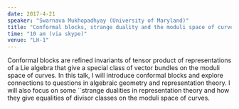 ```yaml
---
date: 2017-4-21
speaker: "Swarnava Mukhopadhyay (University of Maryland)"
title: "Conformal blocks, strange duality and the moduli space of curves."
time: "10 am (via skype)" 
venue: "LH-1"
---
```

Conformal blocks are refined invariants of tensor product of representations of a Lie algebra that give a special class of vector bundles on the moduli space of curves. In this talk, I will introduce conformal blocks and explore connections to questions in algebraic geometry and representation theory. I will also focus on some ``strange dualities in representation theory and how they give equalities of divisor classes on the moduli space of curves.
